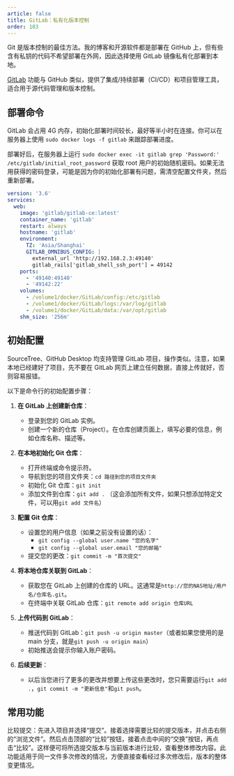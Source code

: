 ```yaml
---
article: false
title: GitLab：私有化版本控制
order: 103
---
```


Git 是版本控制的最佳方法。我的博客和开源软件都是部署在 GitHub 上，但有些含有私钥的代码不希望部署在外网，因此选择使用 GitLab 镜像私有化部署到本地。

[GitLab](https://docs.gitlab.com/ee/install/docker.html) 功能与 GitHub 类似，提供了集成/持续部署（CI/CD）和项目管理工具，适合用于源代码管理和版本控制。

## 部署命令

GitLab 会占用 4G 内存，初始化部署时间较长，最好等半小时在连接。你可以在服务器上使用 `sudo docker logs -f gitlab` 来跟踪部署进度。

部署好后，在服务器上运行 `sudo docker exec -it gitlab grep 'Password:' /etc/gitlab/initial_root_password` 获取 root 用户的初始随机密码。如果无法用获得的密码登录，可能是因为你的初始化部署有问题，需清空配置文件夹，然后重新部署。

```yml
version: '3.6'
services:
  web:
    image: 'gitlab/gitlab-ce:latest'
    container_name: 'gitlab'
    restart: always
    hostname: 'gitlab'
    environment:
      TZ: 'Asia/Shanghai'
      GITLAB_OMNIBUS_CONFIG: |
        external_url 'http://192.168.2.3:49140'
        gitlab_rails['gitlab_shell_ssh_port'] = 49142
    ports:
      - '49140:49140'
      - '49142:22'
    volumes:
      - /volume1/docker/GitLab/config:/etc/gitlab
      - /volume1/docker/GitLab/logs:/var/log/gitlab
      - /volume1/docker/GitLab/data:/var/opt/gitlab
    shm_size: '256m'
```

## 初始配置

SourceTree、GitHub Desktop 均支持管理 GitLab 项目，操作类似。注意，如果本地已经建好了项目，先不要在 GitLab 网页上建立任何数据，直接上传就好，否则容易报错。

以下是命令行的初始配置步骤：

1. **在 GitLab 上创建新仓库**：
   - 登录到您的 GitLab 实例。
   - 创建一个新的仓库（Project）。在仓库创建页面上，填写必要的信息，例如仓库名称、描述等。

2. **在本地初始化 Git 仓库**：
   - 打开终端或命令提示符。
   - 导航到您的项目文件夹：`cd 路径到您的项目文件夹`
   - 初始化 Git 仓库：`git init`
   - 添加文件到仓库：`git add .` （这会添加所有文件，如果只想添加特定文件，可以用`git add 文件名`）

3. **配置 Git 仓库**：
   - 设置您的用户信息（如果之前没有设置的话）：
     - `git config --global user.name "您的名字"`
     - `git config --global user.email "您的邮箱"`
   - 提交您的更改：`git commit -m "首次提交"`

4. **将本地仓库关联到 GitLab**：
   - 获取您在 GitLab 上创建的仓库的 URL。这通常是`http://您的NAS地址/用户名/仓库名.git`。
   - 在终端中关联 GitLab 仓库：`git remote add origin 仓库URL`

5. **上传代码到 GitLab**：
   - 推送代码到 GitLab：`git push -u origin master`（或者如果您使用的是 main 分支，就是`git push -u origin main`）
   - 初始推送会提示你输入账户密码。

6. **后续更新**：
   - 以后当您进行了更多的更改并想要上传这些更改时，您只需要运行`git add .`，`git commit -m "更新信息"`和`git push`。

## 常用功能

比较提交：先进入项目并选择“提交”。接着选择需要比较的提交版本，并点击右侧的“浏览文件”。然后点击顶部的“比较”按钮，接着点击中间的“交换”按钮，再点击“比较”。这样便可将所选提交版本与当前版本进行比较，查看整体修改内容。此功能适用于同一文件多次修改的情况，方便直接查看经过多次修改后，版本的整体变更情况。
